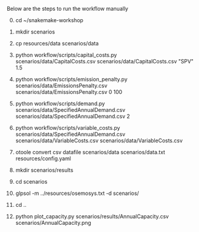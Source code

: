 Below are the steps to run the workflow manually 

0. cd ~/snakemake-workshop

1. mkdir scenarios

2. cp resources/data scenarios/data

3. python workflow/scripts/capital_costs.py scenarios/data/CapitalCosts.csv scenarios/data/CapitalCosts.csv "SPV" 1.5

4. python workflow/scripts/emission_penalty.py scenarios/data/EmissionsPenalty.csv scenarios/data/EmissionsPenalty.csv 0 100

5. python workflow/scripts/demand.py scenarios/data/SpecifiedAnnualDemand.csv scenarios/data/SpecifiedAnnualDemand.csv 2

6. python workflow/scripts/variable_costs.py scenarios/data/SpecifiedAnnualDemand.csv scenarios/data/VariableCosts.csv scenarios/data/VariableCosts.csv

7. otoole convert csv datafile scenarios/data scenarios/data.txt resources/config.yaml

8. mkdir scenarios/results

9. cd scenarios

10. glpsol -m ../resources/osemosys.txt -d scenarios/

11. cd ..

12. python plot_capacity.py scenarios/results/AnnualCapacity.csv scenarios/AnnualCapacity.png